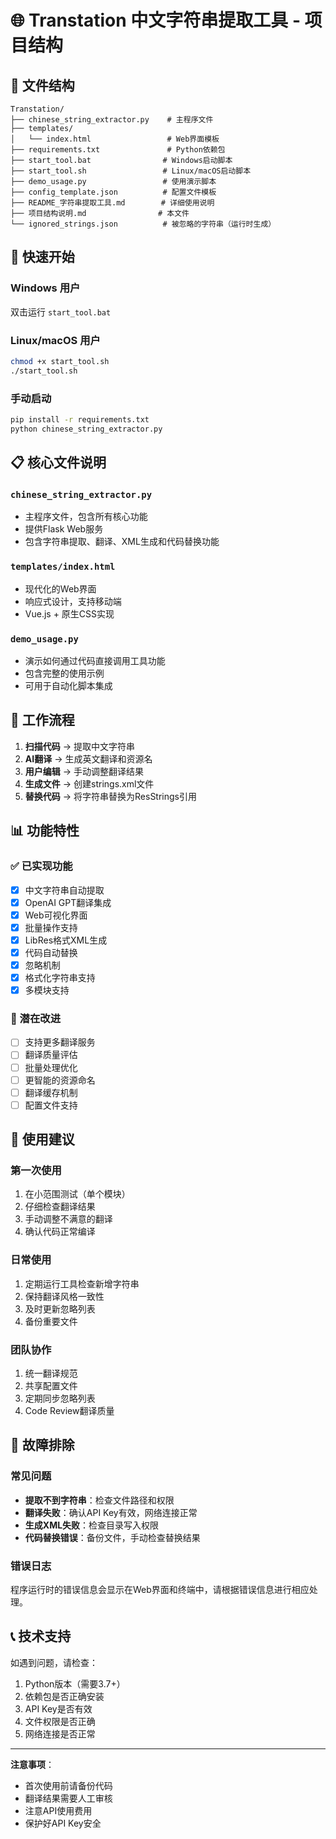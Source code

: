 # 🌐 Transtation 中文字符串提取工具 - 项目结构

## 📁 文件结构

```
Transtation/
├── chinese_string_extractor.py    # 主程序文件
├── templates/
│   └── index.html                 # Web界面模板
├── requirements.txt               # Python依赖包
├── start_tool.bat                # Windows启动脚本
├── start_tool.sh                 # Linux/macOS启动脚本
├── demo_usage.py                 # 使用演示脚本
├── config_template.json          # 配置文件模板
├── README_字符串提取工具.md        # 详细使用说明
├── 项目结构说明.md                # 本文件
└── ignored_strings.json          # 被忽略的字符串（运行时生成）
```

## 🚀 快速开始

### Windows 用户
双击运行 `start_tool.bat`

### Linux/macOS 用户
```bash
chmod +x start_tool.sh
./start_tool.sh
```

### 手动启动
```bash
pip install -r requirements.txt
python chinese_string_extractor.py
```

## 📋 核心文件说明

### `chinese_string_extractor.py`
- 主程序文件，包含所有核心功能
- 提供Flask Web服务
- 包含字符串提取、翻译、XML生成和代码替换功能

### `templates/index.html`
- 现代化的Web界面
- 响应式设计，支持移动端
- Vue.js + 原生CSS实现

### `demo_usage.py`
- 演示如何通过代码直接调用工具功能
- 包含完整的使用示例
- 可用于自动化脚本集成

## 🔧 工作流程

1. **扫描代码** → 提取中文字符串
2. **AI翻译** → 生成英文翻译和资源名
3. **用户编辑** → 手动调整翻译结果
4. **生成文件** → 创建strings.xml文件
5. **替换代码** → 将字符串替换为ResStrings引用

## 📊 功能特性

### ✅ 已实现功能
- [x] 中文字符串自动提取
- [x] OpenAI GPT翻译集成
- [x] Web可视化界面
- [x] 批量操作支持
- [x] LibRes格式XML生成
- [x] 代码自动替换
- [x] 忽略机制
- [x] 格式化字符串支持
- [x] 多模块支持

### 🚧 潜在改进
- [ ] 支持更多翻译服务
- [ ] 翻译质量评估
- [ ] 批量处理优化
- [ ] 更智能的资源命名
- [ ] 翻译缓存机制
- [ ] 配置文件支持

## 🎯 使用建议

### 第一次使用
1. 在小范围测试（单个模块）
2. 仔细检查翻译结果
3. 手动调整不满意的翻译
4. 确认代码正常编译

### 日常使用
1. 定期运行工具检查新增字符串
2. 保持翻译风格一致性
3. 及时更新忽略列表
4. 备份重要文件

### 团队协作
1. 统一翻译规范
2. 共享配置文件
3. 定期同步忽略列表
4. Code Review翻译质量

## 🐛 故障排除

### 常见问题
- **提取不到字符串**：检查文件路径和权限
- **翻译失败**：确认API Key有效，网络连接正常
- **生成XML失败**：检查目录写入权限
- **代码替换错误**：备份文件，手动检查替换结果

### 错误日志
程序运行时的错误信息会显示在Web界面和终端中，请根据错误信息进行相应处理。

## 📞 技术支持

如遇到问题，请检查：
1. Python版本（需要3.7+）
2. 依赖包是否正确安装
3. API Key是否有效
4. 文件权限是否正确
5. 网络连接是否正常

---

**注意事项**：
- 首次使用前请备份代码
- 翻译结果需要人工审核
- 注意API使用费用
- 保护好API Key安全